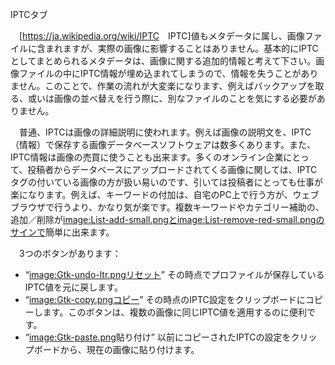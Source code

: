 <div class="pagetitle">

IPTCタブ

</div>

　\[<https://ja.wikipedia.org/wiki/IPTC>　IPTC\]値もメタデータに属し、画像ファイルに含まれますが、実際の画像に影響することはありません。基本的にIPTCとしてまとめられるメタデータは、画像に関する追加的情報と考えて下さい。画像ファイルの中にIPTC情報が埋め込まれてしまうので、情報を失うことがありません。このことで、作業の流れが大変楽になります、例えばバックアップを取る、或いは画像の並べ替えを行う際に、別なファイルのことを気にする必要がありません。

　普通、IPTCは画像の詳細説明に使われます。例えば画像の説明文を、IPTC（情報）で保存する画像データベースソフトウェアは数多くあります。また、IPTC情報は画像の売買に使うことも出来ます。多くのオンライン企業にとって、投稿者からデータベースにアップロードされてくる画像に関しては、IPTCタグの付いている画像の方が扱い易いのです、引いては投稿者にとっても仕事が楽になります。例えば、キーワードの付加は、自宅のPC上で行う方が、ウェブブラウザで行うより、かなり気が楽です。複数キーワードやカテゴリー補助の、追加／削除が[image:List-add-small.pngと](image:List-add-small.png "wikilink")[image:List-remove-red-small.pngのサインで](image:List-remove-red-small.png "wikilink")簡単に出来ます。

　3つのボタンがあります：

- “[image:Gtk-undo-ltr.pngリセット](image:Gtk-undo-ltr.png "wikilink")”
  その時点でプロファイルが保存しているIPTC値を元に戻します。
- “[image:Gtk-copy.pngコピー](image:Gtk-copy.png "wikilink")”
  その時点のIPTC設定をクリップボードにコピーします。このボタンは、複数の画像に同じIPTC値を適用するのに便利です。
- “[image:Gtk-paste.png](image:Gtk-paste.png "wikilink")貼り付け”
  以前にコピーされたIPTCの設定をクリップボードから、現在の画像に貼り付けます。